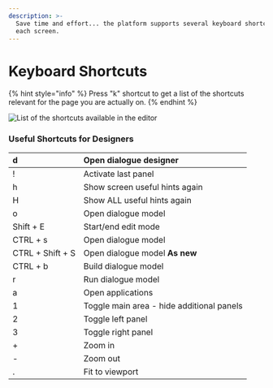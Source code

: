```yaml
---
description: >-
  Save time and effort... the platform supports several keyboard shortcuts on
  each screen.
---
```


# Keyboard Shortcuts

{% hint style="info" %}
Press "k" shortcut to get a list of the shortcuts relevant for the page you are actually on.
{% endhint %}

![List of the shortcuts available in the editor](../.gitbook/assets/screenshot-2021-03-16-at-14.38.30.png)

### Useful Shortcuts for Designers

| d | Open dialogue designer |
| :--- | :--- |
| ! | Activate last panel |
| h | Show screen useful hints again |
| H | Show ALL useful hints again |
| o | Open dialogue model |
| Shift + E | Start/end edit mode |
| CTRL + s | Open dialogue model |
| CTRL + Shift + S | Open dialogue model **As new** |
| CTRL + b | Build dialogue model |
| r | Run dialogue model |
| a | Open applications |
| 1 | Toggle main area - hide additional panels |
| 2 | Toggle left panel |
| 3 | Toggle right panel |
| + | Zoom in |
| - | Zoom out |
| . | Fit to viewport |

